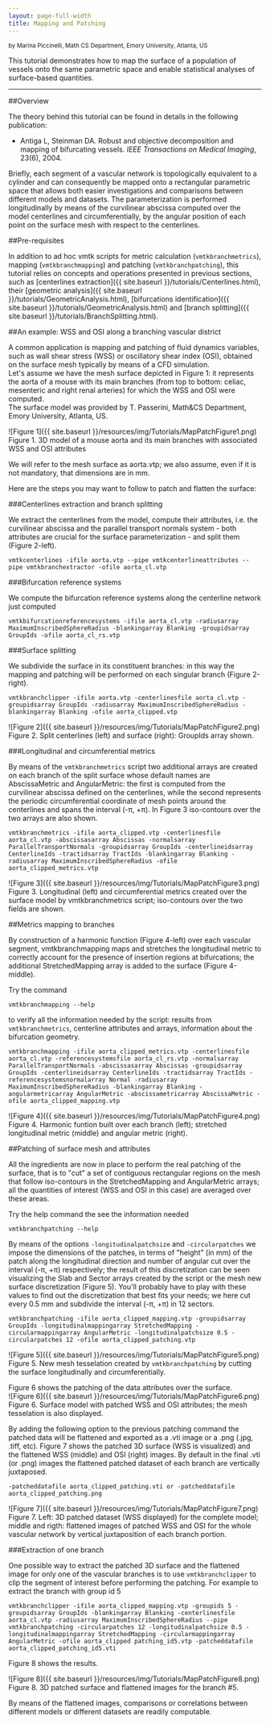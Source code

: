 ```yaml
---
layout: page-full-width
title: Mapping and Patching
---
```


<sub>by Marina Piccinelli, Math CS Department, Emory University, Atlanta, US</sub>

This tutorial demonstrates how to map the surface of a population of vessels onto the same parametric space and enable statistical analyses of surface-based quantities.

---

##Overview

The theory behind this tutorial can be found in details in the following publication:

+ Antiga L, Steinman DA. Robust and objective decomposition and mapping of bifurcating vessels. *IEEE Transactions on Medical Imaging*, 23(6), 2004. 

Briefly, each segment of a vascular network is topologically equivalent to a cylinder and can consequently be mapped onto a rectangular parametric space that allows both easier investigations and comparisons between different models and datasets. The parameterization is performed longitudinally by means of the curvilinear abscissa computed over the model centerlines and circumferentially, by the angular position of each point on the surface mesh with respect to the centerlines.

##Pre-requisites

In addition to ad hoc vmtk scripts for metric calculation (`vmtkbranchmetrics`), mapping (`vmtkbranchmapping`) and patching (`vmtkbranchpatching`), this tutorial relies on concepts and operations presented in previous sections, such as [centerlines extraction]({{ site.baseurl }}/tutorials/Centerlines.html), their [geometric analysis]({{ site.baseurl }}/tutorials/GeometricAnalysis.html), [bifurcations identification]({{ site.baseurl }}/tutorials/GeometricAnalysis.html) and [branch splitting]({{ site.baseurl }}/tutorials/BranchSplitting.html).

##An example: WSS and OSI along a branching vascular district

A common application is mapping and patching of fluid dynamics variables, such as wall shear stress (WSS) or oscillatory shear index (OSI), obtained on the surface mesh typically by means of a CFD simulation.<br>
Let's assume we have the mesh surface depicted in Figure 1: it represents the aorta of a mouse with its main branches (from top to bottom: celiac, mesenteric and right renal arteries) for which the WSS and OSI were computed.<br>
The surface model was provided by T. Passerini, Math&CS Department, Emory University, Atlanta, US.

![Figure 1]({{ site.baseurl }}/resources/img/Tutorials/MapPatchFigure1.png)
<br>Figure 1. 3D model of a mouse aorta and its main branches with associated WSS and OSI attributes

We will refer to the mesh surface as aorta.vtp; we also assume, even if it is not mandatory, that dimensions are in mm.

Here are the steps you may want to follow to patch and flatten the surface:

###Centerlines extraction and branch splitting

We extract the centerlines from the model, compute their attributes, i.e. the curvilinear abscissa and the parallel transport normals system - both attributes are crucial for the surface parameterization - and split them (Figure 2-left).

    vmtkcenterlines -ifile aorta.vtp --pipe vmtkcenterlineattributes --pipe vmtkbranchextractor -ofile aorta_cl.vtp

###Bifurcation reference systems

We compute the bifurcation reference systems along the centerline network just computed

    vmtkbifurcationreferencesystems -ifile aorta_cl.vtp -radiusarray MaximumInscribedSphereRadius -blankingarray Blanking -groupidsarray GroupIds -ofile aorta_cl_rs.vtp

###Surface splitting

We subdivide the surface in its constituent branches: in this way the mapping and patching will be performed on each singular branch (Figure 2-right).

    vmtkbranchclipper -ifile aorta.vtp -centerlinesfile aorta_cl.vtp -groupidsarray GroupIds -radiusarray MaximumInscribedSphereRadius -blankingarray Blanking -ofile aorta_clipped.vtp 

![Figure 2]({{ site.baseurl }}/resources/img/Tutorials/MapPatchFigure2.png)
<br>Figure 2. Split centerlines (left) and surface (right): GroupIds array shown.

###Longitudinal and circumferential metrics

By means of the `vmtkbranchmetrics` script two additional arrays are created on each branch of the split surface whose default names are AbscissaMetric and AngularMetric: the first is computed from the curvilinear abscissa defined on the centerlines, while the second represents the periodic circumferential coordinate of mesh points around the centerlines and spans the interval (-&pi;, +&pi;). In Figure 3 iso-contours over the two arrays are also shown.

    vmtkbranchmetrics -ifile aorta_clipped.vtp -centerlinesfile aorta_cl.vtp -abscissasarray Abscissas -normalsarray ParallelTransportNormals -groupidsarray GroupIds -centerlineidsarray CenterlineIds -tractidsarray TractIds -blankingarray Blanking -radiusarray MaximumInscribedSphereRadius -ofile aorta_clipped_metrics.vtp

![Figure 3]({{ site.baseurl }}/resources/img/Tutorials/MapPatchFigure3.png)
<br>Figure 3. Longitudinal (left) and circumferential metrics created over the surface model by vmtkbranchmetrics script; iso-contours over the two fields are shown.

##Metrics mapping to branches

By construction of a harmonic function (Figure 4-left) over each vascular segment, vmtkbranchmapping maps and stretches the longitudinal metric to correctly account for the presence of insertion regions at bifurcations; the additional StretchedMapping array is added to the surface (Figure 4-middle).

Try the command

    vmtkbranchmapping --help

to verify all the information needed by the script: results from `vmtkbranchmetrics`, centerline attributes and arrays, information about the bifurcation geometry.

    vmtkbranchmapping -ifile aorta_clipped_metrics.vtp -centerlinesfile aorta_cl.vtp -referencesystemsfile aorta_cl_rs.vtp -normalsarray ParallelTransportNormals -abscissasarray Abscissas -groupidsarray GroupIds -centerlineidsarray CenterlineIds -tractidsarray TractIds -referencesystemsnormalarray Normal -radiusarray MaximumInscribedSphereRadius -blankingarray Blanking -angularmetricarray AngularMetric -abscissametricarray AbscissaMetric -ofile aorta_clipped_mapping.vtp

![Figure 4]({{ site.baseurl }}/resources/img/Tutorials/MapPatchFigure4.png)
<br>Figure 4. Harmonic funtion built over each branch (left); stretched longitudinal metric (middle) and angular metric (right).

##Patching of surface mesh and attributes

All the ingredients are now in place to perform the real patching of the surface, that is to "cut" a set of contiguous rectangular regions on the mesh that follow iso-contours in the StretchedMapping and AngularMetric arrays; all the quantities of interest (WSS and OSI in this case) are averaged over these areas.

Try the help command the see the information needed

    vmtkbranchpatching --help

By means of the options `-longitudinalpatchsize` and `-circularpatches` we impose the dimensions of the patches, in terms of "height" (in mm) of the patch along the longitudinal direction and number of angular cut over the interval (-&pi;, +&pi;) respectively; the result of this discretization can be seen visualizing the Slab and Sector arrays created by the script or the mesh new surface discretization (Figure 5). You'll probably have to play with these values to find out the discretization that best fits your needs; we here cut every 0.5 mm and subdivide the interval (-&pi;, +&pi;) in 12 sectors.

    vmtkbranchpatching -ifile aorta_clipped_mapping.vtp -groupidsarray GroupIds -longitudinalmappingarray StretchedMapping -circularmappingarray AngularMetric -longitudinalpatchsize 0.5 -circularpatches 12 -ofile aorta_clipped_patching.vtp

![Figure 5]({{ site.baseurl }}/resources/img/Tutorials/MapPatchFigure5.png)
<br>Figure 5. New mesh tesselation created by `vmtkbranchpatching` by cutting the surface longitudinally and circumferentially.

Figure 6 shows the patching of the data attributes over the surface.<br>
![Figure 6]({{ site.baseurl }}/resources/img/Tutorials/MapPatchFigure6.png)
<br>Figure 6. Surface model with patched WSS and OSI attributes; the mesh tesselation is also displayed. 

By adding the following option to the previous patching command the patched data will be flattened and exported as a .vti image or a .png (.jpg, .tiff, etc). Figure 7 shows the patched 3D surface (WSS is visualized) and the flattened WSS (middle) and OSI (right) images. By default in the final .vti (or .png) images the flattened patched dataset of each branch are vertically juxtaposed.

    -patcheddatafile aorta_clipped_patching.vti or -patcheddatafile aorta_clipped_patching.png

![Figure 7]({{ site.baseurl }}/resources/img/Tutorials/MapPatchFigure7.png)
<br>Figure 7. Left: 3D patched dataset (WSS displayed) for the complete model; middle and rigth: flattened images of patched WSS and OSI for the whole vascular network by vertical juxtaposition of each branch portion. 

###Extraction of one branch

One possible way to extract the patched 3D surface and the flattened image for only one of the vascular branches is to use `vmtkbranchclipper` to clip the segment of interest before performing the patching. For example to extract the branch with group id 5

    vmtkbranchclipper -ifile aorta_clipped_mapping.vtp -groupids 5 -groupidsarray GroupIds -blankingarray Blanking -centerlinesfile aorta_cl.vtp -radiusarray MaximumInscribedSphereRadius --pipe vmtkbranchpatching -circularpatches 12 -longitudinalpatchsize 0.5 -longitudinalmappingarray StretchedMapping -circularmappingarray AngularMetric -ofile aorta_clipped patching_id5.vtp -patcheddatafile aorta_clipped_patching_id5.vti

Figure 8 shows the results.

![Figure 8]({{ site.baseurl }}/resources/img/Tutorials/MapPatchFigure8.png)
<br>Figure 8. 3D patched surface and flattened images for the branch #5.

By means of the flattened images, comparisons or correlations between different models or different datasets are readily computable. 
